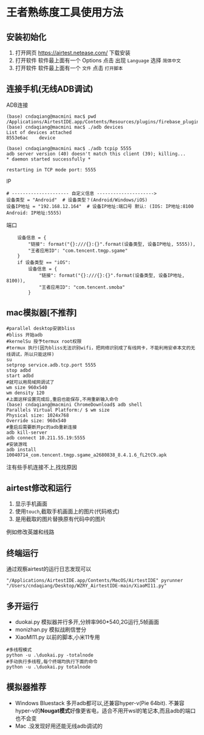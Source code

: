 # 王者熟练度工具使用方法

## 安装初始化

1. 打开网页 https://airtest.netease.com/ 下载安装
2. 打开软件 软件最上面有一个 Options 点击 出现 `Language` 选择 `简体中文`
3. 打开软件 软件最上面有一个 `文件` 点击 `打开脚本`

## 连接手机(无线ADB调试)
ADB连接
```
(base) cndaqiang@macmini mac$ pwd
/Applications/AirtestIDE.app/Contents/Resources/plugins/firebase_plugin/tool/copy_app/airtest/core/android/static/adb/mac
(base) cndaqiang@macmini mac$ ./adb devices
List of devices attached
8553e6ac	device

(base) cndaqiang@macmini mac$ ./adb tcpip 5555
adb server version (40) doesn't match this client (39); killing...
* daemon started successfully *

restarting in TCP mode port: 5555
```

IP
```
# --------------------- 自定义信息 --------------------->
设备类型 = "Android"  # 设备类型？(Android/Windows/iOS)
设备IP地址 = "192.168.12.164"  # 设备IP地址:端口号 默认: (IOS: IP地址:8100 Android: IP地址:5555)
```
端口
```
    设备信息 = {
        "链接": format("{}:///{}:{}".format(设备类型, 设备IP地址, 5555)),
        "王者应用ID": "com.tencent.tmgp.sgame"
    }
    if 设备类型 == "iOS":
        设备信息 = {
            "链接": format("{}:///{}:{}".format(设备类型, 设备IP地址, 8100)),
            "王者应用ID": "com.tencent.smoba"
        }
```

## mac模拟器[不推荐]
```
#parallel desktop安装bliss
#bliss 开始adb
#kernelSu 授予termux root权限
#termux 执行(因为bliss无法识别wifi，把网络识别成了有线网卡，不能利用安卓本文的无线调试，所以只能这样)
su
setprop service.adb.tcp.port 5555
stop adbd
start adbd
#就可以用局域网调试了
wm size 960x540
wm density 120
#上面这样设置完成后,重启也能保存,不用重新输入命令
(base) cndaqiang@macmini ChromeDownload$ adb shell
Parallels Virtual Platform:/ $ wm size
Physical size: 1024x768
Override size: 960x540
#重启后需要断开pc的adb重新连接
adb kill-server
adb connect 10.211.55.19:5555
#安装游戏
adb install 10040714_com.tencent.tmgp.sgame_a2680838_8.4.1.6_fL2tC9.apk
```

注有些手机连接不上,找找原因

## airtest修改和运行
1. 显示手机画面
2. 使用`touch`,截取手机画面上的图片(代码格式)
3. 是用截取的图片替换原有代码中的图片

例如修改英雄和线路


## 终端运行
通过观察airtest的运行日志发现可以
```
"/Applications/AirtestIDE.app/Contents/MacOS/AirtestIDE" pyrunner "/Users/cndaqiang/Desktop/WZRY_AirtestIDE-main/XiaoMI11.py" 

```

## 多开运行
- duokai.py 模拟器并行多开,分辨率960*540,2G运行,5帧画面
- monizhan.py 模拟战刷信誉分
- XiaoMI11.py 以前的脚本,小米11专用
```
#多线程模式
python -u .\duokai.py -totalnode
#手动执行多线程,每个终端均执行下面的命令
python -u .\duokai.py totalnode
```


## 模拟器推荐
- Windows Bluestack 多开adb都可以,还兼容hyper-v(Pie 64bit).  不兼容hyper-v的**Nougat模式**好像更省电，适合不用开wsl的笔记本,而且adb的端口也不会变
- Mac .没发现好用还能无线adb调试的 
